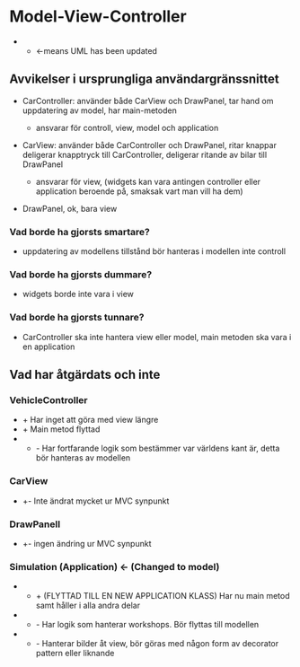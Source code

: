 # Model-View-Controller

- - <-means UML has been updated

## Avvikelser i ursprungliga användargränssnittet

- CarController: använder både CarView och DrawPanel, tar hand om uppdatering av model, har main-metoden
    - ansvarar för controll, view, model och application

- CarView: använder både CarController och DrawPanel, ritar knappar deligerar knapptryck till CarController, deligerar ritande av bilar till DrawPanel
    - ansvarar för view, (widgets kan vara antingen controller eller application beroende på, smaksak vart man vill ha dem)

- DrawPanel, ok, bara view

### Vad borde ha gjorsts smartare?

- uppdatering av modellens tillstånd bör hanteras i modellen inte controll

### Vad borde ha gjorsts dummare?

- widgets borde inte vara i view

### Vad borde ha gjorsts tunnare?

- CarController ska inte hantera view eller model, main metoden ska vara i en application

## Vad har åtgärdats och inte

### VehicleController

- \+ Har inget att göra med view längre
- \+ Main metod flyttad
- - \- Har fortfarande logik som bestämmer var världens kant är, detta bör hanteras av modellen

### CarView

- \+\- Inte ändrat mycket ur MVC synpunkt 

### DrawPanell

- \+\- ingen ändring ur MVC synpunkt

### Simulation (Application) <- (Changed to model)

- - \+ (FLYTTAD TILL EN NEW APPLICATION KLASS) Har nu main metod samt håller i alla andra delar
- - \- Har logik som hanterar workshops. Bör flyttas till modellen
- - \- Hanterar bilder åt view, bör göras med någon form av decorator pattern eller liknande
